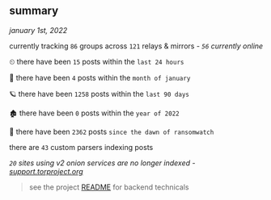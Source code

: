 
## summary
_january 1st, 2022_

currently tracking `86` groups across `121` relays & mirrors - _`56` currently online_

⏲ there have been `15` posts within the `last 24 hours`

🦈 there have been `4` posts within the `month of january`

🪐 there have been `1258` posts within the `last 90 days`

🏚 there have been `0` posts within the `year of 2022`

🦕 there have been `2362` posts `since the dawn of ransomwatch`

there are `43` custom parsers indexing posts

_`20` sites using v2 onion services are no longer indexed - [support.torproject.org](https://support.torproject.org/onionservices/v2-deprecation/)_

> see the project [README](https://github.com/thetanz/ransomwatch#ransomwatch--) for backend technicals
